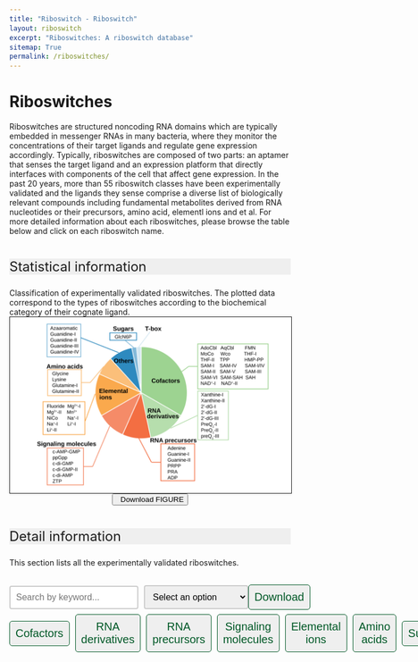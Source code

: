 ```yaml
---
title: "Riboswitch - Riboswitch"
layout: riboswitch
excerpt: "Riboswitches: A riboswitch database"
sitemap: True
permalink: /riboswitches/
---
```

<html lang="en">
<head>
<!--set sort order in table header begin-->
<meta http-equiv="Content-type" content="text/html; charset=utf-8">
  <meta name="viewport" content="width=device-width,initial-scale=1,user-scalable=no">
  <title>Ribozyme applications</title>
  <link rel="stylesheet" type="text/css" href="https://cdn.datatables.net/1.12.1/css/jquery.dataTables.min.css">
  <link rel="stylesheet" type="text/css" href="https://cdn.datatables.net/buttons/2.2.3/css/buttons.dataTables.min.css">

  <script type="text/javascript" src="https://code.jquery.com/jquery-3.5.1.js"></script>
  <script type="text/javascript" src="https://cdn.datatables.net/1.12.1/js/jquery.dataTables.min.js"></script>
  <!--set sort order in table header finish-->
  <style>
    .header_box {
    border: none;
    background: #efefef;
    font-size:24px
  }
  h2{
    font-size:20px;
    font-weight: bold;
  }
/* 按钮容器样式 */
    .button-container {
      display: flex;
      justify-content: left;
      align-items: center;
      height: 50px;
    }
    /* 按钮样式 */
    .button {
      display: block;
      padding: 10px;
      margin-right: 10px;
      text-align: center;
      background-color: #efefef;
      color: #005826;
      text-decoration: none;
      font-size: 20px;
      border: 1px solid #005826;
      border-radius: 5px;

    }
    /* 鼠标悬停样式 */
    .button:hover {
      background-color: #999;
      cursor: pointer;
    }
    /* 样式表格 */
    table {
        border: 2px solid #f8f8ff;
        border: 2px solid #767676;
		    border: 2px solid #767676;
		    border-radius: 5px;
		    background-color: #fff;
		    border-radius: 0;
        }
		  th {
        background-color: #719B71;
        background-color: #719B71;
        background-color: #005826;
        color: rgba(255,255,255,0.9);
		    cursor: pointer;
        }
		  td {
		    background-color: #ffffff;
		    background-color: #f9f9f9;
		    background-color: #f9f9f9;
		    }		
		  th, td {

		  padding: 10px 10px;
		}
    /* 隐藏所有 sheet */
    .sheet {
      display: none;
    }
    /* Style the search box */
  #searchBox {
    padding: 10px;
    font-size: 16px;
    border: 2px solid #ccc;
    border-radius: 4px;
    width: 300px;
  }
  /* Style the search box when it has focus */
  #searchBox:focus {
    outline: none;
    border-color: #2354C4;
  }
  /* Style the placeholder text */
  #searchBox::placeholder {
    font-size: 16px;
  }
  /* 搜索框和下载框水平布局 */
    .form-container {
      display: flex;
      align-items: center;
    }
    .form-container input {
      margin-right: 10px;
    }
    /* 下载框位置设置 */
    .form-container select {
      margin-left: auto;
      padding: 10px;
      font-size: 16px;
      border: 2px solid #ccc;
      border-radius: 4px;
      width: 300px;
    }

  </style>
</head>

<body onload="showSheet('sheet1')">
<h1 class="post-title" itemprop="name headline">Riboswitches</h1>
    
Riboswitches are structured noncoding RNA domains which are typically embedded in messenger RNAs in many bacteria, where they monitor the concentrations of their target ligands and regulate gene expression accordingly. Typically, riboswitches are composed of two parts: an 
aptamer that senses the target ligand and an expression platform that directly interfaces with components of the cell that affect gene expression.
In the past 20 years, more than 55 riboswitch classes have been experimentally validated and the ligands they sense comprise a diverse list of biologically relevant compounds including fundamental metabolites derived from RNA nucleotides or their precursors, amino acid, elementl ions and et al. For more detailed information about each riboswitches, please browse the table below and click on each riboswitch name.
<br><br>
        
<p class="header_box" >Statistical information </p>
Classification of experimentally validated riboswitches. The plotted data correspond to the types of riboswitches according to the biochemical category of their cognate ligand.
<img src="/images/riboswitches/Classification_of_Riboswitches.svg" alt="drawing" style="width:1000px;display:block;margin:0 auto;border:solid 1px;border-radius:0;" class="img-responsive">
<div style="display: flex; justify-content: center;">
<a href="/downloads/riboswitches_page/Classification_of_Riboswitches.pdf" target="_blank" download="Classification_of_Riboswitches.svg.svg"><button class="btn btn-secondary"><span class="glyphicon glyphicon-download-alt"></span>&nbsp;&nbsp;Download FIGURE</button></a>   
</div>
<br>
<p class="header_box" >Detail information</p>

        
This section lists all the experimentally validated riboswitches.
<br><br>
<div class="form-container">
  <!-- 搜索框 -->
  <input type="text" id="searchBox" placeholder="Search by keyword..." onfocus="showAllSheets()" oninput="searchTables()"><br><br>
  <select id="downloadOptions">
    <option value="" disabled selected>Select an option</option>
    <option value="/download/riboswitches_page/Cofactors.xlsx">Cofactors</option>
    <option value="/download/riboswitches_page/RNA derivatives.xlsx">RNA derivatives</option>
    <option value="/download/riboswitches_page/RNA precursors.xlsx">RNA precursors</option>
    <option value="/download/riboswitches_page/Signaling molecules.xlsx">Signaling molecules</option>
    <option value="/download/riboswitches_page/Elemental ions.xlsx">Elemental ions</option>
    <option value="/download/riboswitches_page/Amino acids.xlsx">Amino acids</option>
    <option value="/download/riboswitches_page/Sugars.xlsx">Sugars</option>
    <option value="/download/riboswitches_page/T-box.xlsx">T-box</option>
    <option value="/download/riboswitches_page/Others.xlsx">Others</option>
    <option value="/download/riboswitches_page/all_tables.xlsx">all table in this page </option>
  </select>
  <!-- Download button -->
  <button class="button" onclick="downloadExcel()">Download</button>
</div>
<br>
  <!-- 按钮 -->
  <div class="button-container">
      <button class="button" onclick="showSheet('sheet1')">Cofactors</button>
      <button class="button" onclick="showSheet('sheet2')">RNA derivatives</button>
      <button class="button" onclick="showSheet('sheet3')">RNA precursors</button>
      <button class="button" onclick="showSheet('sheet4')">Signaling molecules</button>
      <button class="button" onclick="showSheet('sheet5')">Elemental ions</button>
      <button class="button" onclick="showSheet('sheet6')">Amino acids</button>
      <button class="button" onclick="showSheet('sheet7')">Sugars</button>
      <button class="button" onclick="showSheet('sheet8')">T-box</button>
      <button class="button" onclick="showSheet('sheet9')">Others</button>
  </div>
        
<div id="sheet1" class="sheet">
    <h2>Cofactors</h2>
    <table id="cfttable">
      <thead>
      <tr>
        <th onclick="sortTable(0)">Name</th>
        <th onclick="sortTable(1)">Ligand</th>
        <th onclick="sortTable(2)">Description</th>
        <th onclick="sortTable(3)">Discovery</th>
        <th onclick="sortTable(4)">Rfam-name</th>
        <th onclick="sortTable(5)">Rfam-ID</th>
      </tr>
      </thead>
      <tbody>
        
      <tr>
        <td name="td0"><a href="https://ribocentre-switch.github.io/docs/Cobalamine" target="_blank"><b>AdoCbl</b></a></td>
        <td name="td1">Adenosylcobalamin</td>
        <td name="td2">Cobalamin riboswitch is a cis-regulatory element which is widely distributed in 5' untranslated regions of cobalamin related genes in bacteria to regulate adjacent genes related to cobalamin metabolism in response to cobalamin binding. Cobalamin riboswitches are broadly classified by the identity of the aptamer, and can be further classified into AdoCbl and AqCbl riboswitch.</td>
        <td name="td3"><a href="https://pubmed.ncbi.nlm.nih.gov/10852957/" target="_blank"><b>2000</b> </a></td>
        <td name="td4">AdoCbl riboswitch
Cobalamin riboswitch<br></td>
        <td name="td5">RF01482
RF00174</td>
      </tr>

            
      <tr>
        <td name="td0"><a href="https://ribocentre-switch.github.io/docs/Cobalamine" target="_blank"><b>AqCbl</b></a></td>
        <td name="td1">Aquocobalamin</td>
        <td name="td2">Cobalamin riboswitch is a cis-regulatory element which is widely distributed in 5' untranslated regions of cobalamin related genes in bacteria to regulate adjacent genes related to cobalamin metabolism in response to cobalamin binding. Cobalamin riboswitches are broadly classified by the identity of the aptamer, and can be further classified into AdoCbl and AqCbl riboswitch.</td>
        <td name="td3"><a href="https://pubmed.ncbi.nlm.nih.gov/10852957/" target="_blank"><b>2000</b> </a></td>
        <td name="td4">AdoCbl variant RNA<br></td>
        <td name="td5">RF01689</td>
      </tr>

            
      <tr>
        <td name="td0"><a href="https://ribocentre-switch.github.io/docs/FMN" target="_blank"><b>FMN</b></a></td>
        <td name="td1">Flain mononucleotide</td>
        <td name="td2">The FMN riboswitch (also known as RFN element) is a highly conserved RNA element which is found frequently in the 5'-untranslated regions of prokaryotic mRNAs that encode for flavin mononucleotide (FMN) biosynthesis and transport proteins. This element is a metabolite-dependent riboswitch that directly binds FMN in the absence of proteins, thus giving it the ability to regulate RNA expression by responding to changes in the concentration of FMN.</td>
        <td name="td3"><a href="https://pubmed.ncbi.nlm.nih.gov/10529804/" target="_blank"><b>1999</b> </a></td>
        <td name="td4">FMN riboswitch (RFN element)<br></td>
        <td name="td5">RF00050</td>
      </tr>

            
      <tr>
        <td name="td0"><a href="https://ribocentre-switch.github.io/docs/MoCo&Wco" target="_blank"><b>MoCo</b></a></td>
        <td name="td1">Molybdenum cofactor</td>
        <td name="td2">The Moco RNA motif is a conserved RNA structure that is presumed to be a riboswitch that binds molybdenum cofactor or the related tungsten cofactor. As these cofactors are not available in purified form, in vitro binding assays cannot be performed. However, the genetic data, complex structure of the RNA and the failure to detect a protein involved in the regulation suggest that the Moco RNA motif corresponds to a class of riboswitches.</td>
        <td name="td3"><a href="https://pubmed.ncbi.nlm.nih.gov/17621584/" target="_blank"><b>2007</b> </a></td>
        <td name="td4">Moco (molybdenum cofactor) riboswitch<br></td>
        <td name="td5">RF01055</td>
      </tr>

            
      <tr>
        <td name="td0"><a href="https://ribocentre-switch.github.io/docs/MoCo&Wco" target="_blank"><b>Wco</b></a></td>
        <td name="td1">Tungsten cofactor</td>
        <td name="td2">The Moco RNA motif is a conserved RNA structure that is presumed to be a riboswitch that binds molybdenum cofactor or the related tungsten cofactor. As these cofactors are not available in purified form, in vitro binding assays cannot be performed. However, the genetic data, complex structure of the RNA and the failure to detect a protein involved in the regulation suggest that the Moco RNA motif corresponds to a class of riboswitches.</td>
        <td name="td3"><a href="https://pubmed.ncbi.nlm.nih.gov/17621584/" target="_blank"><b>2007</b> </a></td>
        <td name="td4">None<br></td>
        <td name="td5">None</td>
      </tr>

            
      <tr>
        <td name="td0"><a href="https://ribocentre-switch.github.io/docs/THF" target="_blank"><b>THF-I</b></a></td>
        <td name="td1">Tetrahydrofolate</td>
        <td name="td2">THF riboswitches are a class of homologous RNAs in certain bacteria that bind tetrahydrofolate (THF) which are almost exclusively located in the probable 5' UTR of protein-coding genes,  encoding either folate transporters or enzymes involved in folate metabolism. THF riboswitches are found in a variety of <i>Bacillota</i>, specifically the <i>orders Clostridiales</i> and <i>Lactobacillales</i>, and more rarely in other lineages of bacteria.</td>
        <td name="td3"><a href="https://pubmed.ncbi.nlm.nih.gov/20659680/" target="_blank"><b>2010</b> </a></td>
        <td name="td4">THF riboswitch<br></td>
        <td name="td5">RF01831</td>
      </tr>

            
      <tr>
        <td name="td0"><a href="https://ribocentre-switch.github.io/docs/THF" target="_blank"><b>THF-II</b></a></td>
        <td name="td1">Tetrahydrofolate</td>
        <td name="td2">THF-II riboswitch (also known as folE RNA motif) is a conserved RNA structure that was discovered by bioinformatics. All known folE RNAs are present upstream of genes encoding GTP cyclohydrolase I, which performs a step in folate metabolism. folE RNAs have been shown to bind tetrahydrofolate and related molecules, leading to their designation as a second structural class of tetrahydrofolate riboswitches, called THF-II riboswitches.</td>
        <td name="td3"><a href="https://pubmed.ncbi.nlm.nih.gov/28977401/" target="_blank"><b>2017</b> </a></td>
        <td name="td4">folE RNA<br></td>
        <td name="td5">RF02977</td>
      </tr>

            
      <tr>
        <td name="td0"><a href="https://ribocentre-switch.github.io/docs/TPP" target="_blank"><b>TPP</b></a></td>
        <td name="td1">Thiamin pyrophosphate</td>
        <td name="td2">The TPP riboswitch, also known as the THI element and Thi-box riboswitch, is a highly conserved RNA secondary structure. It binds thiamine pyrophosphate (TPP) directly and modulates gene expression through a variety of mechanisms in archaea, bacteria and eukaryotes.</td>
        <td name="td3"><a href="https://pubmed.ncbi.nlm.nih.gov/11470904/" target="_blank"><b>2001</b> </a></td>
        <td name="td4">TPP riboswitch (THI element)<br></td>
        <td name="td5">RF00059</td>
      </tr>

            
      <tr>
        <td name="td0"><a href="https://ribocentre-switch.github.io/docs/HMP-PP" target="_blank"><b>HMP-PP</b></a></td>
        <td name="td1">Hydroxymethyl-pyrimidine pyrophosphate</td>
        <td name="td2">HMP-PP riboswitches are a class of homologous RNAs in certain bacteria that function as sensors of the thiamin precursor HMP-PP. The HMP-PP riboswitch was initially named as the ‘thiS motif’ because of its frequent association with a gene coding for the ThiS protein, which delivers sulfur to form the thiazole moiety of the thiamin precursor HET-P. The 3D structure of the HMP-PP riboswitch has not been solved yet.</td>
        <td name="td3"><a href="https://pubmed.ncbi.nlm.nih.gov/30902049/" target="_blank"><b>2019</b> </a></td>
        <td name="td4">None<br></td>
        <td name="td5">None</td>
      </tr>

            
      <tr>
        <td name="td0"><a href="https://ribocentre-switch.github.io/docs/SAM-I_clan" target="_blank"><b>SAM-I</b></a></td>
        <td name="td1">S-adenosylmethionine</td>
        <td name="td2">This family is a member of clan (CL00012), which contains the following 3 members:SAM-I, SAM-I-IV-variant, SAM-IV, they are a kind of riboswitch that specifically binds S-adenosylmethionine (SAM), whose members share a common binding core but have widely divergent peripheral architectures.</td>
        <td name="td3"><a href="https://pubmed.ncbi.nlm.nih.gov/10094622/" target="_blank"><b>1998</b> </a></td>
        <td name="td4">SAM riboswitch (S box leader)<br></td>
        <td name="td5">RF00162</td>
      </tr>

            
      <tr>
        <td name="td0"><a href="https://ribocentre-switch.github.io/docs/SAM-I_clan" target="_blank"><b>SAM-IV</b></a></td>
        <td name="td1">S-adenosylmethionine</td>
        <td name="td2">This family is a member of clan (CL00012), which contains the following 3 members:SAM-I, SAM-I-IV-variant, SAM-IV, they are a kind of riboswitch that specifically binds S-adenosylmethionine (SAM), whose members share a common binding core but have widely divergent peripheral architectures.</td>
        <td name="td3"><a href="https://pubmed.ncbi.nlm.nih.gov/17621584/" target="_blank"><b>2007</b> </a></td>
        <td name="td4">S-adenosyl methionine (SAM) riboswitch<br></td>
        <td name="td5">RF00634</td>
      </tr>

            
      <tr>
        <td name="td0"><a href="https://ribocentre-switch.github.io/docs/SAM-I_clan" target="_blank"><b>SAM-I/IV</b></a></td>
        <td name="td1">S-adenosylmethionine</td>
        <td name="td2">This family is a member of clan (CL00012), which contains the following 3 members:SAM-I, SAM-I-IV-variant, SAM-IV, they are a kind of riboswitch that specifically binds S-adenosylmethionine (SAM), whose members share a common binding core but have widely divergent peripheral architectures.</td>
        <td name="td3"><a href="https://pubmed.ncbi.nlm.nih.gov/20230605/" target="_blank"><b>2010</b> </a></td>
        <td name="td4">SAM-I/IV variant riboswitch<br></td>
        <td name="td5">RF01725</td>
      </tr>

            
      <tr>
        <td name="td0"><a href="https://ribocentre-switch.github.io/docs/SAM-II_clan" target="_blank"><b>SAM-II</b></a></td>
        <td name="td1">S-adenosylmethionine</td>
        <td name="td2">This family consists of two members: SAM-II and SAM-V riboswitch, The SAM-II riboswitch is a RNA element found predominantly in Alphaproteobacteria that binds S-adenosyl methionine (SAM). SAM-V riboswitch is the fifth known riboswitch to bind S-adenosyl methionine (SAM).</td>
        <td name="td3"><a href="https://pubmed.ncbi.nlm.nih.gov/16086852/" target="_blank"><b>2005</b> </a></td>
        <td name="td4">SAM riboswitch (alpha-proteobacteria)<br></td>
        <td name="td5">RF00521</td>
      </tr>

            
      <tr>
        <td name="td0"><a href="https://ribocentre-switch.github.io/docs/SAM-II_clan" target="_blank"><b>SAM-V</b></a></td>
        <td name="td1">S-adenosylmethionine</td>
        <td name="td2">This family consists of two members: SAM-II and SAM-V riboswitch, The SAM-II riboswitch is a RNA element found predominantly in Alphaproteobacteria that binds S-adenosyl methionine (SAM). SAM-V riboswitch is the fifth known riboswitch to bind S-adenosyl methionine (SAM).</td>
        <td name="td3"><a href="https://pubmed.ncbi.nlm.nih.gov/19531245/" target="_blank"><b>2009</b> </a></td>
        <td name="td4">SAM-V riboswitch<br></td>
        <td name="td5">RF01826</td>
      </tr>

            
      <tr>
        <td name="td0"><a href="https://ribocentre-switch.github.io/docs/SAM-III" target="_blank"><b>SAM-III</b></a></td>
        <td name="td1">S-adenosylmethionine</td>
        <td name="td2">The S<sub>MK</sub>box riboswitch (also known as SAM-III) is an RNA element that regulates gene expression in bacteria.</td>
        <td name="td3"><a href="https://pubmed.ncbi.nlm.nih.gov/16491091/" target="_blank"><b>2006</b> </a></td>
        <td name="td4">SMK box translational riboswitch (SAM-III)<br></td>
        <td name="td5">RF01767</td>
      </tr>

            
      <tr>
        <td name="td0"><a href="https://ribocentre-switch.github.io/docs/SAM-VI" target="_blank"><b>SAM-VI</b></a></td>
        <td name="td1">S-adenosylmethionine</td>
        <td name="td2">SAM-VI is predominantly found in Bifidobacterium and exhibits some similarities to the SAM-III (Smk box) riboswitch class</td>
        <td name="td3"><a href="https://pubmed.ncbi.nlm.nih.gov/29106323/" target="_blank"><b>2018</b> </a></td>
        <td name="td4">SAM-VI riboswitch<br></td>
        <td name="td5">RF02885</td>
      </tr>

            
      <tr>
        <td name="td0"><a href="https://ribocentre-switch.github.io/docs/SAM-SAH" target="_blank"><b>SAM-SAH</b></a></td>
        <td name="td1">S-adenosylmethionine and S-adenosylhomocysteine</td>
        <td name="td2">The SAM–SAH riboswitch is a conserved RNA structure in certain bacteria that binds S-adenosylmethionine (SAM) and S-adenosylhomocysteine (SAH) and is therefore presumed to be a riboswitch.</td>
        <td name="td3"><a href="https://pubmed.ncbi.nlm.nih.gov/20230605/" target="_blank"><b>2010</b> </a></td>
        <td name="td4">SAM/SAH riboswitch<br></td>
        <td name="td5">RF01727</td>
      </tr>

            
      <tr>
        <td name="td0"><a href="https://ribocentre-switch.github.io/docs/SAH" target="_blank"><b>SAH</b></a></td>
        <td name="td1">S-adenosylhomocysteine</td>
        <td name="td2">SAH riboswitches are a kind of riboswitch that bind S-adenosylhomocysteine (SAH). SAH riboswitches typically up-regulate genes involved in recycling SAH to create more SAM (or the metabolically related methionine).</td>
        <td name="td3"><a href="https://pubmed.ncbi.nlm.nih.gov/18374645/" target="_blank"><b>2008</b> </a></td>
        <td name="td4">S-adenosyl-L-homocysteine riboswitch<br></td>
        <td name="td5">RF01057</td>
      </tr>

            
      <tr>
        <td name="td0"><a href="https://ribocentre-switch.github.io/docs/NAD" target="_blank"><b>NAD<sup>+</sup>-I</b></a></td>
        <td name="td1">Nicotinamide adenine dinucleotide</td>
        <td name="td2">NAD<sup>+</sup>-I riboswitch is the first class of riboswitches that recognize NAD<sup>+</sup>. It is usually located upstream of <i>nadA</i> genes within the phylum Acidobacteria, which encode quinolinate synthetase, an enzyme that performs a step in NAD<sup>+</sup> synthesis.</td>
        <td name="td3"><a href="https://pubmed.ncbi.nlm.nih.gov/28977401/" target="_blank"><b>2017</b> </a></td>
        <td name="td4">nadA RNA<br></td>
        <td name="td5">RF03013</td>
      </tr>

            
      <tr>
        <td name="td0"><a href="https://ribocentre-switch.github.io/docs/NAD2" target="_blank"><b>NAD<sup>+</sup>-II</b></a></td>
        <td name="td1">Nicotinamide adenine dinucleotide</td>
        <td name="td2">NAD<sup>+</sup>-II riboswitch is the second class of riboswitches that recognize NAD<sup>+</sup>. It is usually associated with <i>pnuC</i> genes, and PnuC proteins are known to transport nicotinamide riboside (NR), which is a component of the ubiquitous and abundant enzyme cofactor nicotinamide adenine dinucleotide (NAD<sup>+</sup>).</td>
        <td name="td3"><a href="https://pubmed.ncbi.nlm.nih.gov/33970790/" target="_blank"><b>2021</b> </a></td>
        <td name="td4">None<br></td>
        <td name="td5">None</td>
      </tr>

            
	</tbody>
    </table>
</div>        

<div id="sheet2" class="sheet">
    <h2>RNA derivatives</h2>
    <table id="rnadetable">
      <thead>
      <tr>
        <th onclick="sortTable(0)">Name</th>
        <th onclick="sortTable(1)">Ligand</th>
        <th onclick="sortTable(2)">Description</th>
        <th onclick="sortTable(3)">Discovery</th>
        <th onclick="sortTable(4)">Rfam-name</th>
        <th onclick="sortTable(5)">Rfam-ID</th>
      </tr>
      </thead>
      <tbody>
        
        <tr>
            <td name="td0"><a href="https://ribocentre-switch.github.io/docs/Xanthine" target="_blank"><b>Xanthine-I</b></a></td>
            <td name="td1">Xanthine</td>
            <td name="td2">There are two classes of xanthine riboswitches. The xanthine-I riboswitch, formerly known as the NMT1 motif RNA, is tightly binds 8-azaxanthine, xanthine, and uric acid. Xanthine-II riboswitch is a class of xanthine-sensing guanine riboswitch variants.</td>
            <td name="td3"><a href="https://pubmed.ncbi.nlm.nih.gov/32345632/" target="_blank"><b>2020</b> </a></td>
            <td name="td4">Xanthine riboswitch (NMT1 RNA)<br></td>
            <td name="td5">RF03054</td>
        </tr>

            
        <tr>
            <td name="td0"><a href="https://ribocentre-switch.github.io/docs/Xanthine" target="_blank"><b>Xanthine-II</b></a></td>
            <td name="td1">Xanthine</td>
            <td name="td2">There are two classes of xanthine riboswitches. The xanthine-I riboswitch, formerly known as the NMT1 motif RNA, is tightly binds 8-azaxanthine, xanthine, and uric acid. Xanthine-II riboswitch is a class of xanthine-sensing guanine riboswitch variants.</td>
            <td name="td3"><a href="https://pubmed.ncbi.nlm.nih.gov/35622895/" target="_blank"><b>2022</b> </a></td>
            <td name="td4">None<br></td>
            <td name="td5">NA</td>
        </tr>

            
        <tr>
            <td name="td0"><a href="https://ribocentre-switch.github.io/docs/2-dG" target="_blank"><b>2'-dG-I</b></a></td>
            <td name="td1">2'-Deoxyguanosine</td>
            <td name="td2">Carrying an aptamer domain similar in sequence and secondary structure to the guanine riboswitch, the 2'-dG-I riboswitch exhibits improved affinities for 2'-deoxyguanosine (2'-dG) and guanosine, and contains a uracil ribonucleotide in a conserved position of the ligand-binding aptamer domain. The 2'-dG-I riboswitch has atomic-resolution structural model.</td>
            <td name="td3"><a href="https://pubmed.ncbi.nlm.nih.gov/17911257/" target="_blank"><b>2007</b> </a></td>
            <td name="td4">Purine riboswitch<br></td>
            <td name="td5">RF00167</td>
        </tr>

            
        <tr>
            <td name="td0"><a href="https://ribocentre-switch.github.io/docs/2-dG" target="_blank"><b>2'-dG-II</b></a></td>
            <td name="td1">2'-Deoxyguanosine</td>
            <td name="td2">Carrying an aptamer domain similar in sequence and secondary structure to the guanine riboswitch, the 2'-dG-II riboswitch exhibits improved affinities for 2'-deoxyguanosine (2'-dG), 3'-deoxyguanosine (3'-dG) and guanosine, and contains a uracil ribonucleotide in a conserved position of the ligand-binding aptamer domain. The 2'-dG-II riboswitch also has atomic-resolution structural model.</td>
            <td name="td3"><a href="https://pubmed.ncbi.nlm.nih.gov/28265071/" target="_blank"><b>2017</b> </a></td>
            <td name="td4">2dG-II<br></td>
            <td name="td5">RF03165</td>
        </tr>

            
        <tr>
            <td name="td0"><a href="https://ribocentre-switch.github.io/docs/2-dG" target="_blank"><b>2'-dG-III</b></a></td>
            <td name="td1">2'-Deoxyguanosine</td>
            <td name="td2">Carrying an aptamer domain similar in sequence and secondary structure to the guanine riboswitch, the 2'-dG-III riboswitch exhibits improved affinities for 2'-deoxyguanosine (2'-dG), 3'-deoxyguanosine (3'-dG) and guanosine, and contains a uracil ribonucleotide in a conserved position of the ligand-binding aptamer domain</td>
            <td name="td3"><a href="https://pubmed.ncbi.nlm.nih.gov/35622895/" target="_blank"><b>2022</b> </a></td>
            <td name="td4">None<br></td>
            <td name="td5">None</td>
        </tr>

            
        <tr>
            <td name="td0"><a href="https://ribocentre-switch.github.io/docs/PreQ" target="_blank"><b>PreQ<sub>1</sub>-I</b></a></td>
            <td name="td1">Prequeusine-1</td>
            <td name="td2">PreQ<sub>1</sub> is a guanine-derived nucleobase that is known to be incorporated in the wobble position of tRNAs containing the GUN anticodon sequence and then further modified to yield queuosine (Q). PreQ<sub>1</sub>-I has a distinctly small aptamer, ranging from 25 to 45 nucleotides long, and it is represented by RNAs sub-classified as 'type 1', 'type 2' and 'type 3'.</td>
            <td name="td3"><a href="https://pubmed.ncbi.nlm.nih.gov/17384645/" target="_blank"><b>2007</b> </a></td>
            <td name="td4">PreQ1 riboswitch<br></td>
            <td name="td5">RF00522</td>
        </tr>

            
        <tr>
            <td name="td0"><a href="https://ribocentre-switch.github.io/docs/PreQ" target="_blank"><b>PreQ<sub>1</sub>-II</b></a></td>
            <td name="td1">Prequeusine-1</td>
            <td name="td2">PreQ<sub>1</sub>-II riboswitch, only found in <i>Lactobacillales</i>, has a larger and more complex consensus sequence and structure than preQ<sub>1</sub>-I riboswitch, with an average of 58 nucleotides composing its aptamer, which forms as many as five base-paired substructures</td>
            <td name="td3"><a href="https://pubmed.ncbi.nlm.nih.gov/18305186/" target="_blank"><b>2008</b> </a></td>
            <td name="td4">preQ1-II (pre queuosine) riboswitch<br></td>
            <td name="td5">RF01054</td>
        </tr>

            
        <tr>
            <td name="td0"><a href="https://ribocentre-switch.github.io/docs/PreQ" target="_blank"><b>preQ<sub>1</sub>-III</b></a></td>
            <td name="td1">Prequeusine-1</td>
            <td name="td2">PreQ<sub>1</sub>-III riboswitch has a distinct structure and is also larger in aptamer size than preQ<sub>1</sub>-I riboswitch, ranging from 33 to 58 nucleotides.</td>
            <td name="td3"><a href="https://pubmed.ncbi.nlm.nih.gov/25036777/" target="_blank"><b>2014</b> </a></td>
            <td name="td4">PreQ1-III riboswitch<br></td>
            <td name="td5">RF02680</td>
        </tr>

            
	</tbody>
    </table>
</div>       

<div id="sheet3" class="sheet">
    <h2>RNA precursors</h2>
    <table id="rnapretable">
    <thead>
      <tr>
        <th onclick="sortTable(0)">name</th>
        <th onclick="sortTable(1)">Ligand</th>
        <th onclick="sortTable(2)">Description</th>
        <th onclick="sortTable(3)">Discovery</th>
        <th onclick="sortTable(4)">Rfam-name</th>
        <th onclick="sortTable(5)">Rfam-ID</th>
      </tr>
      </thead>
      <tbody>
        
      <tr>
        <td name="td0"><a href="https://ribocentre-switch.github.io/docs/Adenine" target="_blank"><b>Adenine</b></a></td>
        <td name="td1">Adenine</td>
        <td name="td2">Carrying an aptamer domain similar in sequence and secondary structure to the guanine riboswitch, the adenine riboswitch selectively recognizes adenine, and contains a uracil ribonucleotide in position 74 of the adenine-binding aptamer domain. <i>B. subtilis ydhL</i> (also called <i>pbuE</i>) and two RNAs (<i>add</i> genes) from <i>Clostridium perfringens</i> and <i>Vibrio vulnificus</i> harbor adenine riboswitches in their mRNA elements.</td>
        <td name="td3"><a href="https://pubmed.ncbi.nlm.nih.gov/14718920/" target="_blank"><b>2004</b> </a></td>
        <td name="td4">Purine riboswitch<br></td>
        <td name="td5">RF00167</td>
      </tr>

            
      <tr>
        <td name="td0"><a href="https://ribocentre-switch.github.io/docs/Guanine" target="_blank"><b>Guanine-I</b></a></td>
        <td name="td1">Guanine</td>
        <td name="td2">The guanine riboswitch selectively recognizes guanine, and contains a cytosine ribonucleotide in a specific position of the guanine-binding aptamer domain, most commonly associated with genes encoding phosphoribosyltransferase (PRT) enzymes. The guanine-I riboswitch has been shown to control gene expression through transcriptional termination.</td>
        <td name="td3"><a href="https://pubmed.ncbi.nlm.nih.gov/12787499/" target="_blank"><b>2003</b> </a></td>
        <td name="td4">Purine riboswitch<br></td>
        <td name="td5">RF00167</td>
      </tr>

            
      <tr>
        <td name="td0"><a href="https://ribocentre-switch.github.io/docs/Guanine" target="_blank"><b>Guanine-II</b></a></td>
        <td name="td1">Guanine</td>
        <td name="td2">The guanine riboswitch selectively recognizes guanine, and contains a cytosine ribonucleotide in a specific position of the guanine-binding aptamer domain, most commonly associated with genes encoding phosphoribosyltransferase (PRT) enzymes. The guanine-II riboswitch is consistent with a genetic "ON" switch.</td>
        <td name="td3"><a href="https://pubmed.ncbi.nlm.nih.gov/35622895/" target="_blank"><b>2022</b> </a></td>
        <td name="td4">Purine riboswitch<br></td>
        <td name="td5">RF00167</td>
      </tr>

            
      <tr>
        <td name="td0"><a href="https://ribocentre-switch.github.io/docs/PRPP" target="_blank"><b>PRPP</b></a></td>
        <td name="td1">Phosphoribosyl Pyrophosphate</td>
        <td name="td2">The <i>ykkC</i> RNAs were initially found in 2004. Phosphoribosyl pyrophosphate (PRPP, 5-phospho-α-D-ribose 1-diphosphate) was identified as the ligand for <i>ykkC</i> subtype 2b RNAs (PRPP riboswitches).</td>
        <td name="td3"><a href="https://pubmed.ncbi.nlm.nih.gov/29504937/" target="_blank"><b>2018</b> </a></td>
        <td name="td4">None<br></td>
        <td name="td5">None</td>
      </tr>

            
      <tr>
        <td name="td0"><a href="https://ribocentre-switch.github.io/docs/PRA" target="_blank"><b>PRA</b></a></td>
        <td name="td1">5-phospho-Dribosylamine</td>
        <td name="td2">The PRA riboswitch (<i>Fibro-purF</i> RNA motif) is a conserved RNA structure that was discovered by bioinformatics. All known <i>Fibro-purF</i> RNAs are found upstream of <i>purF</i> genes, which encode amidophosphoribosyltransferase that participates in the biosynthesis of biological purine molecules.</td>
        <td name="td3"><a href="https://pubmed.ncbi.nlm.nih.gov/32843366/" target="_blank"><b>2020</b> </a></td>
        <td name="td4">Fibro-purF RNA<br></td>
        <td name="td5">RF02974</td>
      </tr>

            
      <tr>
        <td name="td0"><a href="https://ribocentre-switch.github.io/docs/ADP" target="_blank"><b>ADP</b></a></td>
        <td name="td1">Adenosine diphosphate</td>
        <td name="td2">The <i>ykkC</i> RNAs were initially found in 2004. The <i>ykkC</i> subtype 2c RNAs were proved to recognize adenosine and cytidine 5′-diphosphate molecules in either their ribose or deoxyribose forms (ADP, dADP, CDP, and dCDP) in 2019.</td>
        <td name="td3"><a href="https://pubmed.ncbi.nlm.nih.gov/30081631/" target="_blank"><b>2019</b> </a></td>
        <td name="td4">None<br></td>
        <td name="td5">None</td>
      </tr>

            
      </tbody>
    </table>
</div>       
        
<div id="sheet4" class="sheet">
    <h2>Signaling molecules</h2>
    <table id="smtable">
      <thead>
      <tr>
        <th onclick="sortTable(0)">Name</th>
        <th onclick="sortTable(1)">Ligand</th>
        <th onclick="sortTable(2)">Description</th>
        <th onclick="sortTable(3)">Discovery</th>
        <th onclick="sortTable(4)">Rfam-name</th>
        <th onclick="sortTable(5)">Rfam-ID</th>
      </tr>
      </thead>
      <tbody>
        
       <tr>
         <td name="td0"><a href="https://ribocentre-switch.github.io/docs/c-AMP-GMP" target="_blank"><b>c-AMP-GMP</b></a></td>
         <td name="td1">Cyclic AMP-GMP</td>
         <td name="td2">The c-AMP-GMP riboswitch (also known as c-GAMP riboswitch) form a class of riboswitch that binds specifically to cyclic AMP-GMP. Previously annotated as the c-di-GMP-I riboswitch, its mutant c-AMP-GMP riboswitch is able to bind to a second messenger, c-AMP-GMP. The c-AMP-GMP riboswitch recognizes c-AMP-GMP and controls a group of genes important for utilizing iron oxide (III) in external power generation. The riboswitch are predominantly found in species of <i>Bacillales</i>, <i>Clostridia</i>, <i>Deltaproteobacteria</i>, and <i>Gammaproteobacteria</i> .</td>
         <td name="td3"><a href="https://pubmed.ncbi.nlm.nih.gov/25848023/" target="_blank"><b>2015</b> </a></td>
         <td name="td4">None<br></td>
         <td name="td5">None</td>
        </tr>

            
       <tr>
         <td name="td0"><a href="https://ribocentre-switch.github.io/docs/ppGpp" target="_blank"><b>ppGpp</b></a></td>
         <td name="td1">Guanosine tetraphosphate</td>
         <td name="td2">The ppGpp riboswitches, originally identified by bioinformatics and classified as subtypes 2a of "The ykkC motif", form a class of riboswitch that specifically bind guanosine tetraphosphate (ppGpp), which is a well-known alarmone produced during various stresses including stringent response, causing by a shortage of amino acids. The ppGpp riboswitches control genes involved in biosynthesis and transport of branched-chain amino acids and genes encoding for glutamate synthase and the ATP-binding cassette transporters (ABC transporters).</td>
         <td name="td3"><a href="https://pubmed.ncbi.nlm.nih.gov/29784782/" target="_blank"><b>2018</b> </a></td>
         <td name="td4">None<br></td>
         <td name="td5">None</td>
        </tr>

            
       <tr>
         <td name="td0"><a href="https://ribocentre-switch.github.io/docs/c-di-GMP" target="_blank"><b>c-di-GMP</b></a></td>
         <td name="td1">Cyclic di-GMP</td>
         <td name="td2">The c-di-GMP-I riboswitches are a class of riboswitch that specifically bind cyclic di-GMP, which is a second messenger that is used in a variety of microbial processes including virulence, motility and biofilm formation. The c-di-GMP-I riboswitches were originally identified by bioinformatics as a conserved RNA-like structure called the "GEMM motif". These riboswitches are present in a wide variety of bacteria, and are most common in <i>Clostridia</i> and certain varieties of <i>Pseudomonadota</i>. The riboswitches are present in pathogens such as <i>Clostridium difficile</i>, <i>Vibrio cholerae</i> (which causes cholera) and <i>Bacillus anthracis</i> (which causes anthrax). <i>Geobacter uraniumreducens</i> is predicted to have 30 instances of this riboswitch in its genome. A bacteriophage that infects <i>C. difficile</i> is predicted to carry a cyclic di-GMP-I riboswitch, which it might use to detect and exploit the physiological state of bacteria that it infects.</td>
         <td name="td3"><a href="https://pubmed.ncbi.nlm.nih.gov/18635805/" target="_blank"><b>2008</b> </a></td>
         <td name="td4">Cyclic di-GMP-I riboswitch
c-di-GMP-I-GGC riboswitch
c-di-GMP-I-UAU riboswitch<br></td>
         <td name="td5">RF01051
RF03167
RF03168</td>
        </tr>

            
       <tr>
         <td name="td0"><a href="https://ribocentre-switch.github.io/docs/c-di-GMP" target="_blank"><b>c-di-GMP-II</b></a></td>
         <td name="td1">Cyclic di-GMP</td>
         <td name="td2">The c-di-GMP-II riboswitches form a class of riboswitches that specifically bind cyclic di-GMP, a second messenger used in multiple bacterial processes such as virulence, motility and biofilm formation. The c-di-GMP-II riboswitches are structurally unrelated to c-di-GMP-I riboswitches, though they have the same function. The c-di-GMP-II riboswitches were discovered by bioinformatics, and are common in species within the class <i>Clostridia</i> and the <i>genus Deinococcus</i>. They are also found in some other bacterial lineages. There is significant overlap between species that use c-di-GMP-I and c-di-GMP-II riboswitches, as both riboswitch classes are common in <i>Clostridia</i>.</td>
         <td name="td3"><a href="https://pubmed.ncbi.nlm.nih.gov/20705859/" target="_blank"><b>2010</b> </a></td>
         <td name="td4">Cyclic di-GMP-II riboswitch
c-di-GMP-II-GAG riboswitch
c-di-GMP-II-GCG riboswitch<br></td>
         <td name="td5">RF01786
RF03169
RF03170</td>
        </tr>

            
       <tr>
         <td name="td0"><a href="https://ribocentre-switch.github.io/docs/c-di-AMP" target="_blank"><b>c-di-AMP</b></a></td>
         <td name="td1">Cyclic di-AMP</td>
         <td name="td2">The YdaO/YuaA leader (now called the c-di-AMP riboswitch) is a conserved RNA structure found upstream of the <i>ydaO</i> and <i>yuaA</i> genes in <i>Bacillus subtilis</i> and related genes in other bacteria. Its secondary structure and gene associations were predicted by bioinformatics. These RNAs function as riboswitches, and sense the signaling molecule cyclic di-AMP.</td>
         <td name="td3"><a href="https://pubmed.ncbi.nlm.nih.gov/24141192/" target="_blank"><b>2013</b> </a></td>
         <td name="td4">YdaO/YuaA leader<br></td>
         <td name="td5">RF00379</td>
        </tr>

            
       <tr>
         <td name="td0"><a href="https://ribocentre-switch.github.io/docs/ZTP" target="_blank"><b>ZTP</b></a></td>
         <td name="td1">ZTP</td>
         <td name="td2">The ZMP/ZTP riboswitch (called the <i>pfl</i> RNA motif before) refers to a conserved RNA structure present in some bacteria and originally discovered using bioinformatics. ZMP/ZTP riboswitch is consistently present in genomic locations that likely correspond to the 5' UTRs of protein-coding genes. This arrangement in bacteria is commonly associated with cis-regulatory elements.</td>
         <td name="td3"><a href="https://pubmed.ncbi.nlm.nih.gov/25616067/" target="_blank"><b>2015</b> </a></td>
         <td name="td4">ZMP/ZTP riboswitch<br></td>
         <td name="td5">RF01750</td>
        </tr>

            
      </tbody>
    </table>
</div>

<div id="sheet5" class="sheet">
    <h2>Elemental ions</h2>
    <table id="eletable">
      <thead>
      <tr>
        <th onclick="sortTable(0)">name</th>
        <th onclick="sortTable(1)">Ligand</th>
        <th onclick="sortTable(2)">Description</th>
        <th onclick="sortTable(3)">Discovery</th>
        <th onclick="sortTable(4)">Rfam-name</th>
        <th onclick="sortTable(5)">Rfam-ID</th>
      </tr>
      </thead>
      <tbody>
        
      <tr>
         <td name="td0"><a href="https://ribocentre-switch.github.io/docs/Fluoride" target="_blank"><b>Fluoride</b></a></td>
         <td name="td1">F<sup>-</sup></td>
         <td name="td2">The fluoride riboswitch (formerly called the <i>crcB</i> RNA motif) is a conserved RNA structure identified by bioinformatics in a wide variety of bacteria and archaea. These RNAs were later shown to function as riboswitches that sense fluoride ions. These "fluoride riboswitches" increase expression of downstream genes when fluoride levels are elevated, and the genes are proposed to help mitigate the toxic effects of very high levels of fluoride.</td>
         <td name="td3"><a href="https://pubmed.ncbi.nlm.nih.gov/20230605/" target="_blank"><b>2010</b> </a></td>
         <td name="td4">Fluoride riboswitch (crcB)<br></td>
         <td name="td5">RF01734</td>
      </tr>

            
      <tr>
         <td name="td0"><a href="https://ribocentre-switch.github.io/docs/Magnesium" target="_blank"><b>Mg<sup>2+</sup>-I</b></a></td>
         <td name="td1">Mg<sup>2+</sup>-I</td>
         <td name="td2">The Ykok leader or M-box is a Mg-sensing RNA structure that controls the expression of Magnesium ion transport proteins in bacteria. It is a distinct structure to the Magnesium responsive RNA element. Examples of the conserved M-box RNA structure occur upstream of each of the three major families of Mg transporters (CorA, MgtE and MgtA/MgtB) in various bacterial species.</td>
         <td name="td3"><a href="https://pubmed.ncbi.nlm.nih.gov/15096624/" target="_blank"><b>2004</b> </a></td>
         <td name="td4">M-box riboswitch (ykoK leader)<br></td>
         <td name="td5">RF00380</td>
      </tr>

            
      <tr>
         <td name="td0"><a href="https://ribocentre-switch.github.io/docs/Magnesium" target="_blank"><b>Mg<sup>2+</sup>-II</b></a></td>
         <td name="td1">Mg<sup>2+</sup>-I</td>
         <td name="td2">The Magnesium responsive RNA element is a cis-regulatory element that regulates the expression of the magnesium transporter protein MgtA. It is located in the 5' UTR of this gene. A recent report suggests that the RNA element targets the mgtA transcript for degradation by RNase E when cells are grown in high Mg<sup>2+</sup> environments.</td>
         <td name="td3"><a href="https://pubmed.ncbi.nlm.nih.gov/16615891/" target="_blank"><b>2006</b> </a></td>
         <td name="td4">Magnesium Sensor<br></td>
         <td name="td5">RF01056</td>
      </tr>

            
      <tr>
         <td name="td0"><a href="https://ribocentre-switch.github.io/docs/Manganese" target="_blank"><b>Mn<sup>2+</sup></b></a></td>
         <td name="td1">Mn<sup>2+</sup></td>
         <td name="td2">The yybP-ykoY leader RNA element was originally discovered in <i>E. coli</i> during a large scale screen and was named SraF. This family was later found to exist upstream of the yybP and ykoY genes in <i>B. subtilis</i>. The<i>yybP-ykoY</i> element was later proposed to be manganese-responsive after another associated family of genes, YebN/MntP, was shown to encode Mn efflux pumps in several bacteria. Genetic data and a crystal structure confirmed that <i>yybP-ykoY</i> is a manganese riboswitch that directly binds Mn<sup>2+</sup>.</td>
         <td name="td3"><a href="https://pubmed.ncbi.nlm.nih.gov/15096624/" target="_blank"><b>2004</b> </a></td>
         <td name="td4">yybP-ykoY manganese riboswitch<br></td>
         <td name="td5">RF00080</td>
      </tr>

            
      <tr>
         <td name="td0"><a href="https://ribocentre-switch.github.io/docs/NiCo" target="_blank"><b>NiCo</b></a></td>
         <td name="td1">Ni<sup>2+</sup> and Co<sup>2+</sup></td>
         <td name="td2">The NiCo riboswitch is a riboswitch that senses nickel or cobalt ions. Iron responsiveness is also a generalproperty of the <i>czcD</i> family. Thus, it is an RNA molecule that specifically binds these metal ions, and regulates genes accordingly.</td>
         <td name="td3"><a href="https://pubmed.ncbi.nlm.nih.gov/25794617/" target="_blank"><b>2015</b> </a></td>
         <td name="td4">NiCo riboswitch<br></td>
         <td name="td5">RF02683</td>
      </tr>

            
      <tr>
         <td name="td0"><a href="https://ribocentre-switch.github.io/docs/Na" target="_blank"><b>Na<sup>+</sup>-I</b></a></td>
         <td name="td1">Na<sup>+</sup>-I</td>
         <td name="td2">The DUF1646 RNA motif is a conserved RNA structure that was discovered by bioinformatics. The genes apparently regulated by DUF1646 RNAs are often related to the transportation of sodium ions. A DUF1646 RNA occurs upstream of an operon in <i>Enterococcus hirae</i> that was shown to regulate the downstream genes based on sodium ion concentrations. However, it is unclear whether this DUF1646 RNA participates in sodium-based gene regulation.</td>
         <td name="td3"><a href="https://pubmed.ncbi.nlm.nih.gov/28977401/" target="_blank"><b>2017</b> </a></td>
         <td name="td4">Na+ riboswitch (DUF1646 RNA)<br></td>
         <td name="td5">RF03071</td>
      </tr>

            
      <tr>
         <td name="td0"><a href="https://ribocentre-switch.github.io/docs/Na" target="_blank"><b>Na<sup>+</sup>-II</b></a></td>
         <td name="td1">Na<sup>+</sup>-I</td>
         <td name="td2">None</td>
         <td name="td3"><a href="None" target="_blank"><b>None</b> </a></td>
         <td name="td4">None<br></td>
         <td name="td5">None</td>
      </tr>

            
      <tr>
         <td name="td0"><a href="https://ribocentre-switch.github.io/docs/Li" target="_blank"><b>Li<sup>+</sup>-I</b></a></td>
         <td name="td1">Li<sup>+</sup></td>
         <td name="td2">The <i>nhaA</i>-I RNA motif is a conserved RNA structure that was discovered by bioinformatics. <i>nhaA</i>-I motif RNAs are found in <i>Acidobacteriota</i>, alpha-, beta- and Gammaproteobacteria, <i>Verrucomicrobiota</i> and the tentative phylum NC10. <i>nhaA</i>-I RNAs typically occur upstream of genes that encode exchangers of sodium ions and protons. In 2022, Breaker et al. identified <i>nhaA</i>-I motif as Li<sup>+</sup>-I riboswitches.</td>
         <td name="td3"><a href="https://pubmed.ncbi.nlm.nih.gov/28977401/" target="_blank"><b>2017</b> </a></td>
         <td name="td4">nhaA-I RNA<br></td>
         <td name="td5">RF03057</td>
      </tr>

            
      <tr>
         <td name="td0"><a href="https://ribocentre-switch.github.io/docs/Li" target="_blank"><b>Li<sup>+</sup>-II</b></a></td>
         <td name="td1">Li<sup>+</sup></td>
         <td name="td2">The <i>nhaA</i>-II RNA motif is a conserved RNA structure that was discovered by bioinformatics. <i>nhaA</i>-II motifs are found in <i>Caulobacterales</i>.<i>nhaA</i>-I RNAs typically occur upstream of genes that encode exchangers of sodium ions and protons. In 2022, Breaker et al. identified <i>nhaA</i>-II motif as Li<sup>+</sup>-II riboswitches.</td>
         <td name="td3"><a href="https://pubmed.ncbi.nlm.nih.gov/28977401/" target="_blank"><b>2017</b> </a></td>
         <td name="td4">nhaA-II RNA<br></td>
         <td name="td5">RF03038</td>
      </tr>

            
      </tbody>
    </table>
</div>

<div id="sheet6" class="sheet">
    <h2>Amino acids</h2>
    <table id="amintable">
     <thead>
      <tr>
        <th onclick="sortTable(0)">Name</th>
        <th onclick="sortTable(1)">Ligand</th>
        <th onclick="sortTable(2)">Description</th>
        <th onclick="sortTable(3)">Discovery</th>
        <th onclick="sortTable(4)">Rfam-name</th>
        <th onclick="sortTable(5)">Rfam-ID</th>
      </tr>
      </thead>
      <tbody>
        
      <tr>
         <td name="td0"><a href="https://ribocentre-switch.github.io/docs/Glycine" target="_blank"><b>Glycine</b></a></td>
         <td name="td1">Glycine</td>
         <td name="td2">The bacterial glycine riboswitch is an RNA element that can bind the amino acid glycine. Glycine riboswitches usually consist of two metabolite-binding aptamer domains with similar structures in tandem. The aptamers were originally thought to cooperatively bind glycine to regulate the expression of downstream genes. It is thought that when glycine is in excess it will bind to both aptamers to activate these genes and facilitate glycine degradation.</td>
         <td name="td3"><a href="https://pubmed.ncbi.nlm.nih.gov/15472076/" target="_blank"><b>2004</b> </a></td>
         <td name="td4">Glycine riboswitch<br></td>
         <td name="td5">RF00504</td>
      </tr>
            
      <tr>
         <td name="td0"><a href="https://ribocentre-switch.github.io/docs/Lysine" target="_blank"><b>Lysine</b></a></td>
         <td name="td1">Lysine</td>
         <td name="td2">The Lysine riboswitch is a metabolite binding RNA element found within certain messenger RNAs that serve as a precision sensor for the amino acid lysine. Allosteric rearrangement of mRNA structure is mediated by ligand binding, and this results in modulation of gene expression. Lysine riboswitch are most abundant in Bacillota and Gammaproteobacteria where they are found upstream of a number of genes involved in lysine biosynthesis, transport and catabolism.</td>
         <td name="td3"><a href="https://pubmed.ncbi.nlm.nih.gov/14597663/" target="_blank"><b>2003</b> </a></td>
         <td name="td4">Lysine riboswitch<br></td>
         <td name="td5">RF00168</td>
      </tr>
            
      <tr>
         <td name="td0"><a href="https://ribocentre-switch.github.io/docs/Glutamine" target="_blank"><b>Glutamine-I</b></a></td>
         <td name="td1">Glutamine</td>
         <td name="td2">The glutamine riboswitch is a conserved RNA structure that can bind glutamine. It is present in a variety of lineages of cyanobacteria, as well as some phages that infect cyanobacteria. It is also found in DNA extracted from uncultivated bacteria living in the ocean that are presumably species of cyanobacteria. <i>glnA</i> RNAs are found in the presumed 5' untranslated regions of genes encoding multiple classes of protein that are involved in nitrogen metabolism. The most prominent of these protein classes are ammonium transporters, the enzymes glutamine synthetase and glutamate synthase and <i>PII</i> protein, which itself regulates nitrogen metabolism.</td>
         <td name="td3"><a href="https://pubmed.ncbi.nlm.nih.gov/21282981/" target="_blank"><b>2011</b> </a></td>
         <td name="td4">Glutamine riboswitch<br></td>
         <td name="td5">RF01739</td>
      </tr>
            
      <tr>
         <td name="td0"><a href="https://ribocentre-switch.github.io/docs/Glutamine" target="_blank"><b>Glutamine-II</b></a></td>
         <td name="td1">Glutamine</td>
         <td name="td2">The glutamine-II riboswitch is a conserved RNA structure that can bind glutamine. It refers to a conserved RNA structure identified by bioinformatics in the cyanobacterial genera <i>Synechococcus</i> and <i>Prochlorococcus</i> and one phage that infects such bacteria. It was also detected in marine samples of DNA from uncultivated bacteria, which are presumably other species of cyanobacteria.</td>
         <td name="td3"><a href="https://pubmed.ncbi.nlm.nih.gov/21282981/" target="_blank"><b>2011</b> </a></td>
         <td name="td4">Glutamine-II riboswitch (downstream peptide RNA)<br></td>
         <td name="td5">RF01704</td>
      </tr>
            
      </tbody>
    </table>
</div>        

<div id="sheet7" class="sheet">
    <h2>Sugars</h2>
    <table id="sugtable">
      <thead>
      <tr>
        <th onclick="sortTable(0)">name</th>
        <th onclick="sortTable(1)">Ligand</th>
        <th onclick="sortTable(2)">Description</th>
        <th onclick="sortTable(3)">Discovery</th>
        <th onclick="sortTable(4)">Rfam-name</th>
        <th onclick="sortTable(5)">Rfam-ID</th>
      </tr>
      </thead>
      <tbody>
        
      <tr>
         <td name="td0"><a href="https://ribocentre-switch.github.io/docs/GlcN6P" target="_blank"><b>GlcN6P</b></a></td>
         <td name="td1">Glucosamine-6-phosphate</td>
         <td name="td2">The glucosamine-6-phosphate riboswitch (GlcN6P riboswitch) is an RNA structure that regulates the <i>glmS</i> gene by responding to concentrations of GlcN6P, while also catalyzing a self-cleaving chemical reaction. This leads to the degradation of the mRNA containing the ribozyme, lowering production of GlcN6P. GlcN6P is essential for cell wall biosynthesis and the <i>glmS</i> gene encodes for an enzyme that catalyzes its formation from fructose-6-phosphate and glutamine. The RNA is the first riboswitch found to be a self-cleaving ribozyme, discovered through bioinformatics.</td>
         <td name="td3"><a href="https://pubmed.ncbi.nlm.nih.gov/15029187" target="_blank"><b>2004</b> </a></td>
         <td name="td4">glmS glucosamine-6-phosphate activated ribozyme<br></td>
         <td name="td5">RF00234</td>
      </tr>

            
      </tbody>
    </table>
</div>        
        
<div id="sheet8" class="sheet">
    <h2>T-box</h2>
    <table id="tboxtable">
      <thead>
      <tr>
        <th onclick="sortTable(0)">Name</th>
        <th onclick="sortTable(1)">Ligand</th>
        <th onclick="sortTable(2)">Description</th>
        <th onclick="sortTable(3)">Discovery</th>
        <th onclick="sortTable(4)">Rfam-name</th>
        <th onclick="sortTable(5)">Rfam-ID</th>
      </tr>
      </thead>
      <tbody>
            
      <tr>
        <td name="td0"><a href="https://ribocentre-switch.github.io/docs/T-box" target="_blank"><b>T-box</b></a></td>
        <td name="td1">tRNA</td>
        <td name="td2">Usually found in gram-positive bacteria, the T box leader sequence is an RNA element that controls gene expression through the regulation of translation by binding directly to a specific tRNA and sensing its aminoacylation state. This interaction controls expression of downstream aminoacyl-tRNA synthetase genes, amino acid biosynthesis, and uptake-related genes in a negative feedback loop. The uncharged tRNA acts as the effector for transcription antitermination of genes in the T-box leader family. The anticodon of a specific tRNA base pairs to a specifier sequence within the T-box motif, and the NCCA acceptor tail of the tRNA base pairs to a conserved bulge in the T-box antiterminator hairpin.</td>
        <td name="td3"><a href="https://pubmed.ncbi.nlm.nih.gov/1735721/" target="_blank"><b>1992</b> </a></td>
        <td name="td4">T-box leader<br></td>
        <td name="td5">RF00230</td>
      </tr>

                
      </tbody>
    </table>
</div>

<div id="sheet9" class="sheet">
    <h2>Others</h2>
    <table id="othtable">
      <thead>
      <tr>
        <th onclick="sortTable(0)">Name</th>
        <th onclick="sortTable(1)">Ligand</th>
        <th onclick="sortTable(2)">Description</th>
        <th onclick="sortTable(3)">Discovery</th>
        <th onclick="sortTable(4)">Rfam-name</th>
        <th onclick="sortTable(5)">Rfam-ID</th>
      </tr>
      </thead>
      <tbody>
        
      <tr>
         <td name="td0"><a href="https://ribocentre-switch.github.io/docs/Azaaromatic" target="_blank"><b>Azaaromatic</b></a></td>
         <td name="td1">Azaaromatic</td>
         <td name="td2">The azaaromatic riboswitch was named <i>yjdF</i> RNA. <i>yjdF</i> RNAs appear to function as riboswitches that sense azaaromatic compounds, although the precise compound or set of compounds that is sensed by this riboswitch in the cell remains unclear. Most <i>yjdF</i> RNAs are located in bacteria classified within the phylum Bacillota.</td>
         <td name="td3"><a href="https://pubmed.ncbi.nlm.nih.gov/26843526/" target="_blank"><b>2016</b> </a></td>
         <td name="td4">yjdF RNA<br></td>
         <td name="td5">RF01764</td>
      </tr>
            
      <tr>
         <td name="td0"><a href="https://ribocentre-switch.github.io/docs/Guanidine" target="_blank"><b>Guanidine-I</b></a></td>
         <td name="td1">Guanidine</td>
         <td name="td2">Four classes of riboswitches have been identified that bind the cationic molecule guanidine (Gdm<sup>+</sup> ). Now known as guanidine-I, -II, -III and -IV riboswitches.</td>
         <td name="td3"><a href="https://pubmed.ncbi.nlm.nih.gov/27989440/" target="_blank"><b>2017</b> </a></td>
         <td name="td4">Guanidine-I riboswitch<br></td>
         <td name="td5">RF00442</td>
      </tr>
            
      <tr>
         <td name="td0"><a href="https://ribocentre-switch.github.io/docs/Guanidine" target="_blank"><b>Guanidine-II</b></a></td>
         <td name="td1">Guanidine</td>
         <td name="td2">Four classes of riboswitches have been identified that bind the cationic molecule guanidine (Gdm<sup>+</sup> ). Now known as guanidine-I, -II, -III and -IV riboswitches.</td>
         <td name="td3"><a href="https://pubmed.ncbi.nlm.nih.gov/28001368/" target="_blank"><b>2017</b> </a></td>
         <td name="td4">Guanidine-II riboswitch<br></td>
         <td name="td5">RF01068</td>
      </tr>
            
      <tr>
         <td name="td0"><a href="https://ribocentre-switch.github.io/docs/Guanidine" target="_blank"><b>Guanidine-III</b></a></td>
         <td name="td1">Guanidine</td>
         <td name="td2">Four classes of riboswitches have been identified that bind the cationic molecule guanidine (Gdm<sup>+</sup> ). Now known as guanidine-I, -II, -III and -IV riboswitches.</td>
         <td name="td3"><a href="https://pubmed.ncbi.nlm.nih.gov/28001372/" target="_blank"><b>2017</b> </a></td>
         <td name="td4">Guanidine-III riboswitch<br></td>
         <td name="td5">RF01763</td>
      </tr>
            
      <tr>
         <td name="td0"><a href="https://ribocentre-switch.github.io/docs/Guanidine" target="_blank"><b>Guanidine-IV</b></a></td>
         <td name="td1">Guanidine</td>
         <td name="td2">Four classes of riboswitches have been identified that bind the cationic molecule guanidine (Gdm<sup>+</sup> ). Now known as guanidine-I, -II, -III and -IV riboswitches.</td>
         <td name="td3"><a href="https://pubmed.ncbi.nlm.nih.gov/33236895/" target="_blank"><b>2020</b> </a></td>
         <td name="td4">None<br></td>
         <td name="td5">None</td>
      </tr>
            
      </tbody>
    </table>
</div>        
                
<script>
  var tables = [];
    var currentSheet = 'sheet1';
     $(document).ready(function() {
    $.noConflict();
    tables.push($('#cfttable').DataTable({
      dom: 'Bfrtip',
      buttons: [
        'copy', 'csv', 'excel', 'pdf', 'print'
      ]
    }));

    tables.push($('#rnadetable').DataTable({
      dom: 'Bfrtip',
      buttons: [
        'copy', 'csv', 'excel', 'pdf', 'print'
      ]
    }));

    tables.push($('#rnapretable').DataTable({
      dom: 'Bfrtip',
      buttons: [
        'copy', 'csv', 'excel', 'pdf', 'print'
      ]
    }));
    tables.push($('#smtable').DataTable({
      dom: 'Bfrtip',
      buttons: [
        'copy', 'csv', 'excel', 'pdf', 'print'
      ]
    }));
    tables.push($('#eletable').DataTable({
      dom: 'Bfrtip',
      buttons: [
        'copy', 'csv', 'excel', 'pdf', 'print'
      ]
    }));


    
    tables.push($('#amintable').DataTable({
      dom: 'Bfrtip',
      buttons: [
        'copy', 'csv', 'excel', 'pdf', 'print'
      ]
    }));
    tables.push($('#sugtable').DataTable({
      dom: 'Bfrtip',
      buttons: [
        'copy', 'csv', 'excel', 'pdf', 'print'
      ]
    }));
    tables.push($('#tboxtable').DataTable({
      dom: 'Bfrtip',
      buttons: [
        'copy', 'csv', 'excel', 'pdf', 'print'
      ]
    }));
    tables.push($('#othtable').DataTable({
      dom: 'Bfrtip',
      buttons: [
        'copy', 'csv', 'excel', 'pdf', 'print'
      ]
    }));
    
    
    // Hide the search box for DataTables
      $('#cfttable_filter').css('display', 'none');
      $('#rnadetable_filter').css('display', 'none');
      $('#rnapretable_filter').css('display', 'none');
       $('#smtable_filter').css('display', 'none');
      $('#eletable_filter').css('display', 'none');
      $('#amintable_filter').css('display', 'none');
      $('#sugtable_filter').css('display', 'none');
      $('#tboxtable_filter').css('display', 'none');
      $('#othtable_filter').css('display', 'none');
      
      // Show the initial sheet (sheet1) and hide others
    showSheet('sheet1');
    hideAllSheetsExcept('sheet1');
  });

  function sortTable(columnIndex) {
    // TODO: Add sorting logic based on the columnIndex
  }

  

function downloadExcel() {
  var selectElement = document.getElementById('downloadOptions');
  var selectedValue = selectElement.value;

  // Check if a valid option was selected
  if (selectedValue !== '') {
    // Create a temporary link element with the download URL
    var link = document.createElement('a');
    link.href = selectedValue;
    link.download = selectedValue.split('/').pop(); // Set the filename to the last part of the URL
    document.body.appendChild(link);

    // Trigger a click event on the link to start the download
    link.click();

    // Remove the link from the DOM
    document.body.removeChild(link);
  }
}
	
	
	function showSheet(sheetId) {
      // Hide the current sheet
      var currentSheetElement = document.getElementById(currentSheet);
      currentSheetElement.style.display = 'none';

      // Show the selected sheet
      var sheet = document.getElementById(sheetId);
      sheet.style.display = 'block';

      // Update the current sheet
      currentSheet = sheetId;
  }

  function hideAllSheetsExcept(sheetId) {
    var sheets = document.getElementsByClassName('sheet');
    for (var i = 0; i < sheets.length; i++) {
      var sheet = sheets[i];
      if (sheet.id !== sheetId) {
        sheet.style.display = 'none';
      }
    }
    }

    function showAllSheets() {
      var sheets = document.getElementsByClassName('sheet');
      for (var i = 0; i < sheets.length; i++) {
        sheets[i].style.display = 'block';
      }
    }

    function searchTables() {
      var keyword = $('#searchBox').val().toLowerCase();

      tables.forEach(function(table) {
        table.search(keyword).draw();
      });
      // Filter the sheets based on search results
    filterSheets();
  }

  function filterSheets() {
    var keyword = $('#searchBox').val().toLowerCase();
    var sheets = document.getElementsByClassName('sheet');

    for (var i = 0; i < sheets.length; i++) {
      var sheet = sheets[i];
      var table = tables[i];

      var displaySheet = false;

      table.rows().eq(0).each(function(index) {
        var row = table.row(index);
        var rowData = row.data().join(' ').toLowerCase();
        var display = rowData.includes(keyword) ? '' : 'none';
        row.nodes().to$().css('display', display);

        if (display !== 'none') {
          displaySheet = true;
        }
      });

      if (displaySheet) {
        $('#' + sheet.id).show();
      } else {
        $('#' + sheet.id).hide();
      }
    }
  }  
  </script>
        
    </body>
</html><br><br>
        